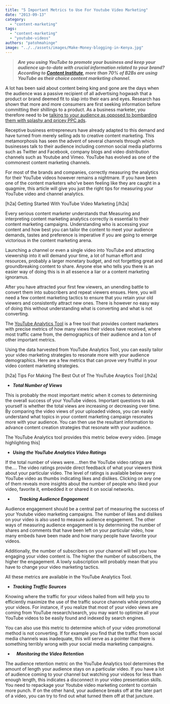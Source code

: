 ```yaml
---
title: "5 Important Metrics to Use For Youtube Video Marketing"
date: "2013-09-13"
category: 
  - "content-marketing"
tags: 
  - "content-marketing"
  - "youtube-videos"
authors: "patohmahinge"
image: "../../assets/images/Make-Money-blogging-in-Kenya.jpg"
---
```


> _**Are you using YouTube to promote your business and keep your audience up-to-date with crucial information related to your brand? According to [Content Institute](https://mahinge.com/wp-content/uploads/2013/09/2013-b2b-content-marketing-research "Content Marketing using youtube videos"), more than 70% of B2Bs are using YouTube as their choice content marketing channel.**_

A lot has been said about content being king and gone are the days when the audience was a passive recipient of all advertising hogwash that a product or brand deemed fit to slap into their ears and eyes. Research has shown that more and more consumers are first seeking information before committing their shillings to a product. As a business marketer, you therefore need to be [talking to your audience as opposed to bombarding them with splashy and pricey PPC ads](https://mahinge.com/five-reasons-advertising-business/ "Five Reasons Why You Should Not Be Advertising Your Business").

Receptive business entrepreneurs have already adapted to this demand and have turned from merely selling ads to creative content marketing. This metamorphosis has seen the advent of several channels through which businesses talk to their audience including common social media platforms such as Twitter and Facebook, company blogs and video distribution channels such as Youtube and Vimeo. YouTube has evolved as one of the commonest content marketing channels.

For most of the brands and companies, correctly measuring the analytics for their YouTube videos however remains a nightmare. If you have been one of the content marketers who’ve been feeling like they are caught in a quagmire, this article will give you just the right tips for measuring your YouTube video and channel analytics.

\[h2a\] Getting Started With YouTube Video Marketing \[/h2a\]

Every serious content marketer understands that Measuring and interpreting content marketing analytics correctly is essential to their content marketing campaigns. Understanding who is accessing your content and how best you can tailor the content to meet your audience demands, tastes and preference is imperative if you are going to emerge victorious in the content marketing arena.

Launching a channel or even a single video into YouTube and attracting viewership into it will demand your time, a lot of human effort and resources, probably a larger monetary budget, and not forgetting great and groundbreaking content to share. Anyone else who tells you there is an easier way of doing this is in all essence a liar or a content marketing ignoramus.

After you have attracted your first few viewers, an unending battle to convert them into subscribers and repeat viewers ensues. Here, you will need a few content marketing tactics to ensure that you retain your old viewers and consistently attract new ones. There is however no easy way of doing this without understanding what is converting and what is not converting.

The [YouTube Analytics Tool](https://mahinge.com/wp-content/uploads/2013/09/1714323?hl=en) is a free tool that provides content marketers with precise metrics of how many views their videos have received, where most traffic came from, the demographics of their audience and a ton of other important metrics.

Using the data harvested from YouTube Analytics Tool, you can easily tailor your video marketing strategies to resonate more with your audience demographics. Here are a few metrics that can prove very fruitful in your video content marketing strategies.

\[h2a\] Tips For Making The Best Out of The YouTube Anaytics Tool \[/h2a\]

- _**Total Number of Views**_

This is probably the most important metric when it comes to determining the overall success of your YouTube videos. Important questions to ask yourself is whether the total views are increasing or decreasing over time. By comparing the video views of your uploaded videos, you can easily understand what topics in your content marketing campaign resonates more with your audience. You can then use the resultant information to advance content creation strategies that resonate with your audience.

The YouTube Analytics tool provides this metric below every video. \[image highlighting this\]

- _**Using the YouTube Analytics Video Ratings**_

If the total number of views were….then the YouTube video ratings are the…. The video ratings provide direct feedback of what your viewers think about your particular video. The level of ratings is available below every YouTube video as thumbs indicating likes and dislikes. Clicking on any one of them reveals more insights about the number of people who liked your video, favorite it, embedded it or shared it on social networks.

-      _**Tracking Audience Engagement**_

Audience engagement should be a central part of measuring the success of your Youtube video marketing campaigns. The number of likes and dislikes on your video is also used to measure audience engagement. The other ways of measuring audience engagement is by determining the number of shares and comments that have been left on your particular video, how many embeds have been made and how many people have favorite your videos.

Additionally, the number of subscribers on your channel will tell you how engaging your video content is. The higher the number of subscribers, the higher the engagement. A lowly subscription will probably mean that you have to change your video marketing tactics.

All these metrics are available in the YouTube Analytics Tool.

- _**Tracking Traffic Sources**_

Knowing where the traffic for your videos hailed from will help you to efficiently maximize the use of the traffic source channels while promoting your videos. For instance, if you realize that most of your video views are coming from YouTube research/search, you may want to optimize all your YouTube videos to be easily found and indexed by search engines.

You can also use this metric to determine which of your video promotional method is not converting. If for example you find that the traffic from social media channels was inadequate, this will serve as a pointer that there is something terribly wrong with your social media marketing campaigns.

-    _**Monitoring the Video Retention**_

The audience retention metric on the YouTube Analytics tool determines the amount of length your audience stays on a particular video. If you have a lot of audience coming to your channel but watching your videos for less than enough length, this indicates a disconnect in your video presentation skills. You need to repackage your Youtube video marketing content to contain more punch. If on the other hand, your audience breaks off at the later part of a video, you can try to find out what turned them off at that juncture.
